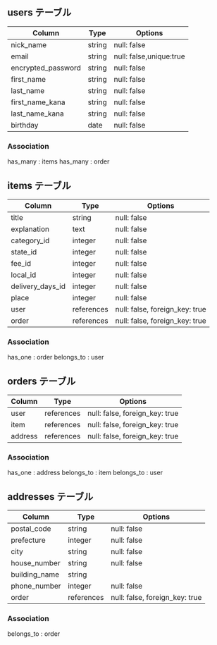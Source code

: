 
## users テーブル

| Column              | Type    | Options                |
| ------------------- | ------- | ---------------------- |
| nick_name           | string  | null: false            |
| email               | string  | null: false,unique:true|
| encrypted_password  | string  | null: false            |
| first_name          | string  | null: false            |
| last_name           | string  | null: false            |
| first_name_kana     | string  | null: false            |
| last_name_kana      | string  | null: false            |
| birthday            | date    | null: false            |

### Association

has_many : items
has_many : order


## items テーブル

| Column              | Type       | Options                        |
| ------------------- | ---------- | ------------------------------ |
| title               | string     | null: false                    |
| explanation         | text       | null: false                    |
| category_id         | integer    | null: false                    |
| state_id            | integer    | null: false                    |
| fee_id              | integer    | null: false                    |
| local_id            | integer    | null: false                    |
| delivery_days_id    | integer    | null: false                    |
| place               | integer    | null: false                    |
| user                | references | null: false, foreign_key: true |
| order               | references | null: false, foreign_key: true |

### Association

has_one : order
belongs_to : user


## orders テーブル

| Column                 | Type       | Options                        |
| ---------------------- | ---------- | ------------------------------ |
| user                   | references | null: false, foreign_key: true |
| item                   | references | null: false, foreign_key: true |
| address                | references | null: false, foreign_key: true |

### Association

has_one : address
belongs_to : item
belongs_to : user

## addresses テーブル

| Column           | Type       | Options                        |
| ---------------- | ---------- | ------------------------------ |
| postal_code      | string     | null: false                    |
| prefecture       | integer    | null: false                    |
| city             | string     | null: false                    |
| house_number     | string     | null: false                    |
| building_name    | string     |                                |
| phone_number     | integer    | null: false                    |
| order            | references | null: false, foreign_key: true |

### Association

belongs_to : order